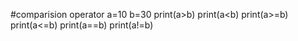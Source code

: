 #comparision operator
a=10
b=30
print(a>b)
print(a<b)
print(a>=b)
print(a<=b)
print(a==b)
print(a!=b)

